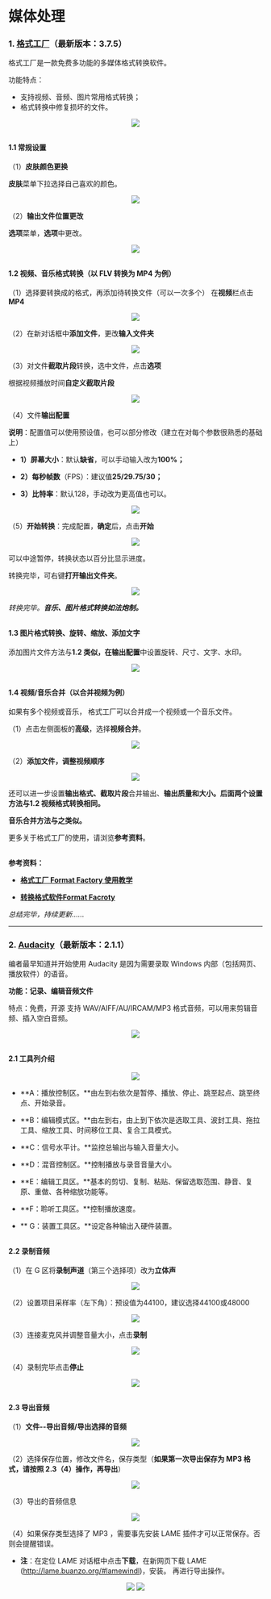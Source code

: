 # 媒体处理

### 1. [格式工厂](http://www.pcgeshi.com/)（最新版本：3.7.5）

格式工厂是一款免费多功能的多媒体格式转换软件。

功能特点：

* 支持视频、音频、图片常用格式转换；
* 格式转换中修复损坏的文件。
<div style="text-align:center">
<img src="https://40.media.tumblr.com/8fe8d2544746f729962b25a55e4b3048/tumblr_nw3yt3FT0l1uft3xho1_1280.png"/>
</div>

## 

#### 1.1 常规设置
（1）**皮肤颜色更换**

**皮肤**菜单下拉选择自己喜欢的颜色。
<div style="text-align:center">
<img src="https://41.media.tumblr.com/fb1d568067bc313c19b7ce781a245edd/tumblr_nw3yt3FT0l1uft3xho2_1280.png"/>
</div>

（2）**输出文件位置更改**

**选项**菜单，**选项**中更改。
<div style="text-align:center">
<img src="https://41.media.tumblr.com/1d725a291a6fe9c244833b1150755421/tumblr_nw3yt3FT0l1uft3xho3_r1_1280.png"/>
</div>

## 

#### 1.2 视频、音乐格式转换（以 FLV 转换为 MP4 为例）

（1）选择要转换成的格式，再添加待转换文件（可以一次多个）
在**视频**栏点击 **MP4**
<div style="text-align:center">
<img src="https://41.media.tumblr.com/4345dfabbc8b8906fdb691e483534262/tumblr_nw3yt3FT0l1uft3xho4_400.png"/>
</div>

（2）在新对话框中**添加文件**，更改**输入文件夹**
<div style="text-align:center">
<img src="https://40.media.tumblr.com/0574d5d603cbe870c9f09184c1048cfb/tumblr_nw3yt3FT0l1uft3xho7_1280.png"/>
</div>

（3）对文件**截取片段**转换，选中文件，点击**选项**

根据视频播放时间**自定义截取片段**

<div style="text-align:center">
<img src="https://41.media.tumblr.com/363902d483c3e558ed10286e37c388fd/tumblr_nw3yt3FT0l1uft3xho5_1280.png"/>
</div>

（4）文件**输出配置**

**说明**：配置值可以使用预设值，也可以部分修改（建立在对每个参数很熟悉的基础上）

* **1）屏幕大小**：默认**缺省**，可以手动输入改为**100%；**

* **2）每秒帧数**（FPS）：建议值**25/29.75/30；**

* **3）比特率**：默认128，手动改为更高值也可以。
<div style="text-align:center">
<img src="https://40.media.tumblr.com/83e5108cfa57cee7eec9ab3a7fecc6ca/tumblr_nw3yt3FT0l1uft3xho6_1280.png"/>
</div>

（5）**开始转换**：完成配置，**确定**后，点击**开始**
<div style="text-align:center">
<img src="https://40.media.tumblr.com/8d9c87210fb1f1675896aef8fd6507db/tumblr_nw3yt3FT0l1uft3xho8_1280.png"/>
</div>

可以中途暂停，转换状态以百分比显示进度。

转换完毕，可右键**打开输出文件夹**。
<div style="text-align:center">
<img src="https://41.media.tumblr.com/54da7da8a1d47762bf870cf7cebc27a1/tumblr_nw3yt3FT0l1uft3xho9_400.png"/>
</div>

*转换完毕。**音乐、图片格式转换如法炮制。***

## 

#### 1.3 图片格式转换、旋转、缩放、添加文字

添加图片文件方法与**1.2 **类似，在**输出配置**中设置旋转、尺寸、文字、水印。
<div style="text-align:center">
<img src="https://40.media.tumblr.com/bfb8a422d0925bdfa815b6fb19d8eeed/tumblr_nw3yt3FT0l1uft3xho10_1280.png"/>
</div>

## 

#### 1.4 视频/音乐合并（以合并视频为例）

如果有多个视频或音乐， 格式工厂可以合并成一个视频或一个音乐文件。

（1）点击左侧面板的**高级**，选择**视频合并**。
<div style="text-align:center">
<img src="https://41.media.tumblr.com/dcf04bc9ec342fa195bdb9c0f122ac01/tumblr_nw4179E63l1uft3xho1_r1_400.png"/>
</div>

（2）**添加文件，调整视频顺序**
<div style="text-align:center">
<img src="https://41.media.tumblr.com/e6e7dc343ed18e82708b0500fdec0262/tumblr_nw4179E63l1uft3xho2_1280.png"/>
</div>

还可以进一步设置**输出格式、截取片段**合并输出、**输出质量和大小。**后面两个设置方法与**1.2 视频格式转换相同。**

**音乐合并方法与之类似。**


更多关于格式工厂的使用，请浏览**参考资料**。

## 

**参考资料：**

* **[格式工厂 Format Factory 使用教学](http://www.inote.tw/format-factory-review)**

* **[转换格式软件Format Facroty](http://blog.xuite.net/yh96301/blog/26293161)**


*总结完毕，持续更新......*

--- 

### 2. [Audacity](http://audacityteam.org/)（最新版本：2.1.1）

编者最早知道并开始使用 Audacity 是因为需要录取 Windows 内部（包括网页、播放软件）的语音。

**功能：记录、编辑音频文件**

特点：免费，开源
支持 WAV/AIFF/AU/IRCAM/MP3 格式音频，可以用来剪辑音频、插入空白音频。
<div style="text-align:center">
<img src="https://41.media.tumblr.com/26ce72cef7d3ef826c2f088bb710b12a/tumblr_nw4179E63l1uft3xho7_r2_1280.png"/>
</div>

## 

#### 2.1 工具列介绍

<div style="text-align:center">
<img src="https://40.media.tumblr.com/1447c4887b262d0f0bf47168c1e8ee1a/tumblr_nw4179E63l1uft3xho8_r1_1280.png"/>
</div>

* **A：播放控制区。**由左到右依次是暂停、播放、停止、跳至起点、跳至终点、开始录音。

* **B：编辑模式区。**由左到右，由上到下依次是选取工具、波封工具、拖拉工具、缩放工具、时间移位工具、复合工具模式。

* **C：信号水平计。**监控总输出与输入音量大小。

* **D：混音控制区。**控制播放与录音音量大小。

* **E：编辑工具区。**基本的剪切、复制、粘贴、保留选取范围、静音、复原、重做、各种缩放功能等。

* **F：聆听工具区。**控制播放速度。

* ** G：装置工具区。**设定各种输出入硬件装置。

## 

#### 2.2 录制音频
（1）在 G 区将**录制声道**（第三个选择项）改为**立体声**
<div style="text-align:center">
<img src="https://40.media.tumblr.com/50974bcbbbabc93416f3000bfd0b3317/tumblr_nw4179E63l1uft3xho5_540.png"/>
</div>

（2）设置项目采样率（左下角）：预设值为44100，建议选择44100或48000
<div style="text-align:center">
<img src="https://41.media.tumblr.com/5903f72cd3102b8393fddf3366b130bd/tumblr_nw4179E63l1uft3xho6_250.png"/>
</div>

（3）连接麦克风并调整音量大小，点击**录制**
<div style="text-align:center">
<img src="https://40.media.tumblr.com/9876d00626af41079325cd3edc720fe8/tumblr_nw4393T5CI1uft3xho1_500.png"/>
</div>

（4）录制完毕点击**停止**
<div style="text-align:center">
<img src="https://41.media.tumblr.com/f9368be1f606370eeeabfb688d99e3be/tumblr_nw4393T5CI1uft3xho2_r1_400.png"/>
</div>

## 

#### 2.3 导出音频

（1）**文件--导出音频/导出选择的音频**
<div style="text-align:center">
<img src="https://41.media.tumblr.com/97e9aef4395602c836576e1ffc3a1e37/tumblr_nw4393T5CI1uft3xho5_r2_400.png"/>
</div>

（2）选择保存位置，修改文件名，保存类型（**如果第一次导出保存为 MP3 格式，请按照 2.3（4）操作，再导出**）
<div style="text-align:center">
<img src="https://40.media.tumblr.com/bb6622722b690e8a90d40fae081a0ebe/tumblr_nw4393T5CI1uft3xho6_r1_1280.png"/>
</div>

（3）导出的音频信息
<div style="text-align:center">
<img src="https://40.media.tumblr.com/61aa6dd2e290a4fec97c108d163fa6d5/tumblr_nw4393T5CI1uft3xho7_r1_500.png"/>
</div>

（4）如果保存类型选择了 MP3 ，需要事先安装 LAME 插件才可以正常保存。否则会提醒错误。

* **注**：在定位 LAME 对话框中点击**下载**，在新网页下载 LAME  (http://lame.buanzo.org/#lamewindl)，安装。
再进行导出操作。
<div style="text-align:center">
<img src="https://40.media.tumblr.com/8130cac4471320a7cdff6493d1618ef0/tumblr_nw44esjrRp1uft3xho2_250.png"/>
<img src="https://40.media.tumblr.com/242a5472fbd1317d6fc8116fcbed3796/tumblr_nw44esjrRp1uft3xho1_400.png"/>
</div>



